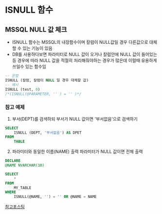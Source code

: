 # ISNULL 함수

## MSSQL NULL 값 체크

- ISNULL 함수는 MSSQL의 내장함수이며 칼럼이 NULL값일 경우 다른값으로 대체할 수 있는 기능이 있음
- DB를 사용하다보면 파라미터로 NULL 값이 오거나 칼럼안에 NULL 값이 들어있는 등 경우에 따라 NULL 값을 적절히 처리해줘야하는 경우가 많은데 이럴때 유용하게 쓰일수 있는 함수임

```sql
-- 문법
ISNULL (칼럼, 칼럼이 NULL 일 경우 대체할 값)
-- 예시
ISNULL (test, 0)
/*(ISNULL(@PARAMETER, '' ) = '' )*/
```

### 참고 예제

1. 부서(DEPT)를 검색하되 부서가 NULL 값이면 '부서없음'으로 검색하기

```sql
SELECT
    ISNULL (DEPT, '부서없음') AS DPET
FROM
    TABLE
```

2. 파라미터와 동일한 이름(NAME) 출력 파라미터가 NULL 값이면 전체 출력

```SQL
DECLARE
@NAME NVARCHAR(10)

SELECT
    *
FROM
    MY_TABLE
WHERE
    ISNULL(@NAME, '') = '' OR @NAME = NAME
```

[참고포스팅](https://coding-factory.tistory.com/98)
